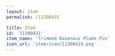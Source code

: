 ```yaml
---
layout: item
permalink: /11300431

title: Item
id: '11300431'
item_name: 'Trimmed Ravenous Plume Pin'
icon_url: 'item/icon/11300419.png'
---
```


